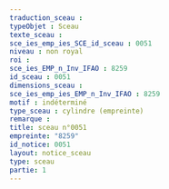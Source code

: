 ```yaml
---
traduction_sceau : 
typeObjet : Sceau
texte_sceau : 
sce_ies_emp_ies_SCE_id_sceau : 0051
niveau : non royal
roi : 
sce_ies_EMP_n_Inv_IFAO : 8259
id_sceau : 0051
dimensions_sceau : 
sce_ies_emp_ies_EMP_n_Inv_IFAO : 8259
motif : indéterminé
type_sceau : cylindre (empreinte)
remarque : 
title: sceau n°0051
empreinte: "8259"
id_notice: 0051
layout: notice_sceau
type: sceau
partie: 1
---
```

